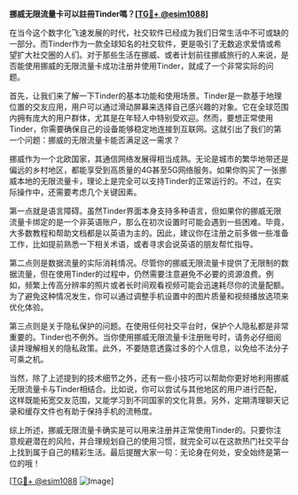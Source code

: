 **挪威无限流量卡可以註冊Tinder嗎？[[TG💪+ @esim1088](https://t.me/s/esim1088)]**

在当今这个数字化飞速发展的时代，社交软件已经成为我们日常生活中不可或缺的一部分。而Tinder作为一款全球知名的社交软件，更是吸引了无数追求爱情或希望扩大社交圈的人们。对于那些生活在挪威、或者计划前往挪威旅行的人来说，是否能使用挪威的无限流量卡成功注册并使用Tinder，就成了一个非常实际的问题。

首先，让我们来了解一下Tinder的基本功能和使用场景。Tinder是一款基于地理位置的交友应用，用户可以通过滑动屏幕来选择自己感兴趣的对象。它在全球范围内拥有庞大的用户群体，尤其是在年轻人中特别受欢迎。然而，要想正常使用Tinder，你需要确保自己的设备能够稳定地连接到互联网。这就引出了我们的第一个问题：挪威的无限流量卡能否满足这一需求？

挪威作为一个北欧国家，其通信网络发展得相当成熟。无论是城市的繁华地带还是偏远的乡村地区，都能享受到高质量的4G甚至5G网络服务。如果你购买了一张挪威本地的无限流量卡，理论上是完全可以支持Tinder的正常运行的。不过，在实际操作中，还需要考虑几个关键因素。

第一点就是语言障碍。虽然Tinder界面本身支持多种语言，但如果你的挪威无限流量卡绑定的是一个非英语账户，那么在初次设置时可能会遇到一些困难。毕竟，大多数教程和帮助文档都是以英语为主的。因此，建议你在注册之前多做一些准备工作，比如提前熟悉一下相关术语，或者寻求会说英语的朋友帮忙指导。

第二点则是数据流量的实际消耗情况。尽管你的挪威无限流量卡提供了无限制的数据流量，但在使用Tinder的过程中，仍然需要注意避免不必要的资源浪费。例如，频繁上传高分辨率的照片或者长时间观看视频可能会迅速耗尽你的流量配额。为了避免这种情况发生，你可以通过调整手机设置中的图片质量和视频播放选项来优化体验。

第三点则是关于隐私保护的问题。在使用任何社交平台时，保护个人隐私都是非常重要的。Tinder也不例外。当你使用挪威无限流量卡注册账号时，请务必仔细阅读并理解相关的隐私政策。此外，不要随意透露过多的个人信息，以免给不法分子可乘之机。

当然，除了上述提到的技术细节之外，还有一些小技巧可以帮助你更好地利用挪威无限流量卡与Tinder相结合。比如说，你可以尝试与其他地区的用户进行匹配，这样既能拓宽交友范围，又能学习到不同国家的文化背景。另外，定期清理聊天记录和缓存文件也有助于保持手机的流畅度。

综上所述，挪威无限流量卡确实是可以用来注册并正常使用Tinder的。只要你注意规避潜在的风险，并合理规划自己的使用习惯，就完全可以在这款热门社交平台上找到属于自己的精彩生活。最后提醒大家一句：无论身在何处，安全始终是第一位的哦！

[[TG💪+ @esim1088](https://t.me/s/esim1088) ![Image](https://i.postimg.cc/4NQfJmqS/Snipaste-2025-05-13-00-14-12.png)]